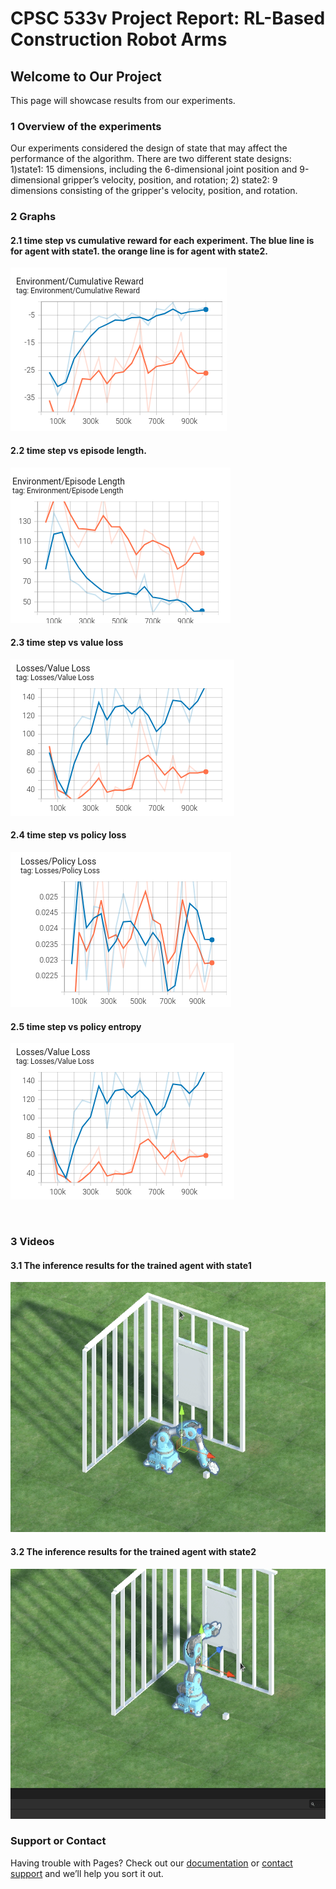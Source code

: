 # CPSC 533v Project Report: RL-Based Construction Robot Arms

## Welcome to Our Project

This page will showcase results from our experiments.

### 1 Overview of the experiments

Our experiments considered the design of state that may affect the performance of the algorithm. There are two different state designs: 1)state1: 15 dimensions, including the 6-dimensional joint position and 9-dimensional gripper’s velocity, position, and rotation; 2) state2: 9 dimensions consisting of the gripper's velocity, position, and rotation.

### 2 Graphs
#### 2.1 time step vs cumulative reward for each experiment. The blue line is for agent with state1. the orange line is for agent with state2.
![](https://github.com/YESAndy/cpsc533vproject/blob/gh-pages/Environment_Cumulative%20Reward.png)

#### 2.2 time step vs episode length.
![](https://github.com/YESAndy/cpsc533vproject/blob/gh-pages/episode%20length.png)

#### 2.3 time step vs value loss
![](https://github.com/YESAndy/cpsc533vproject/blob/gh-pages/loss%20value%20loss.png)

#### 2.4 time step vs policy loss
![](https://github.com/YESAndy/cpsc533vproject/blob/gh-pages/loss%20policy%20loss.png)

#### 2.5 time step vs policy entropy
![](https://github.com/YESAndy/cpsc533vproject/blob/gh-pages/loss%20value%20loss.png)


![]()
![]()


### 3 Videos
#### 3.1 The inference results for the trained agent with state1
<img src="https://github.com/YESAndy/cpsc533vproject/blob/gh-pages/ppo_nr_e0.5_s1.gif" width="600" height="400" />

#### 3.2 The inference results for the trained agent with state2
<img src="https://github.com/YESAndy/cpsc533vproject/blob/gh-pages/ppo_nr_e0.5_s2.gif" width="600" height="400" />


### Support or Contact

Having trouble with Pages? Check out our [documentation](https://docs.github.com/categories/github-pages-basics/) or [contact support](https://support.github.com/contact) and we’ll help you sort it out.
